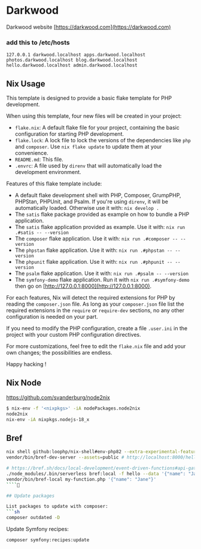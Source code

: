 Darkwood
========

Darkwood website [https://darkwood.com](https://darkwood.com)

### add this to /etc/hosts
```
127.0.0.1 darkwood.localhost apps.darkwood.localhost photos.darkwood.localhost blog.darkwood.localhost hello.darkwood.localhost admin.darkwood.localhost
```

## Nix Usage

This template is designed to provide a basic flake template for PHP development.

When using this template, four new files will be created in your project:

- `flake.nix`: A default flake file for your project, containing the basic
  configuration for starting PHP development.
- `flake.lock`: A lock file to lock the versions of the dependencies like `php`
  and `composer`. Use `nix flake update` to update them at your convenience.
- `README.md`: This file.
- `.envrc`: A file used by `direnv` that will automatically load the development
  environment.

Features of this flake template include:

- A default flake development shell with PHP, Composer, GrumpPHP, PHPStan,
  PHPUnit, and Psalm. If you're using `direnv`, it will be automatically loaded.
  Otherwise use it with: `nix develop .`
- The `satis` flake package provided as example on how to bundle a PHP
  application.
- The `satis` flake application provided as example. Use it with:
  `nix run .#satis -- --version`
- The `composer` flake application. Use it with:
  `nix run .#composer -- --version`
- The `phpstan` flake application. Use it with: `nix run .#phpstan -- --version`
- The `phpunit` flake application. Use it with: `nix run .#phpunit -- --version`
- The `psalm` flake application. Use it with: `nix run .#psalm -- --version`
- The `symfony-demo` flake application. Run it with `nix run .#symfony-demo`
  then go on [http://127.0.0.1:8000](http://127.0.0.1:8000).

For each features, Nix will detect the required extensions for PHP by reading
the `composer.json` file. As long as your `composer.json` file list the required
extensions in the `require` or `require-dev` sections, no any other
configuration is needed on your part.

If you need to modify the PHP configuration, create a file `.user.ini` in the
project with your custom PHP configuration directives.

For more customizations, feel free to edit the `flake.nix` file and add your own
changes; the possibilities are endless.

Happy hacking !

## Nix Node

https://github.com/svanderburg/node2nix

```sh
$ nix-env -f '<nixpkgs>' -iA nodePackages.node2nix
node2nix
nix-env -iA nixpkgs.nodejs-18_x
```

## Bref

```sh
nix shell github:loophp/nix-shell#env-php82 --extra-experimental-features nix-command --extra-experimental-features flakes
vendor/bin/bref-dev-server --assets=public # http://localhost:8000/hello

# https://bref.sh/docs/local-development/event-driven-functions#api-gateway-local-development
./node_modules/.bin/serverless bref:local -f hello --data '{"name": "Jane"}'
vendor/bin/bref-local my-function.php '{"name": "Jane"}'
````

## Update packages

List packages to update with composer:
```sh
composer outdated -D
```

Update Symfony recipes:
```sh
composer symfony:recipes:update
```
